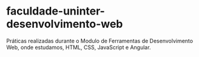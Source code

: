 # faculdade-uninter-desenvolvimento-web
 Práticas realizadas durante o Modulo de Ferramentas de Desenvolvimento Web, onde estudamos, HTML, CSS, JavaScript e Angular.
